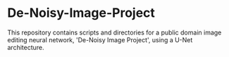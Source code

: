 # De-Noisy-Image-Project
This repository contains scripts and directories for a public domain image editing neural network, 'De-Noisy Image Project', using a U-Net architecture.
